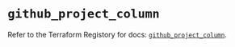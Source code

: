 # `github_project_column`

Refer to the Terraform Registory for docs: [`github_project_column`](https://registry.terraform.io/providers/integrations/github/5.42.0/docs/resources/project_column).
